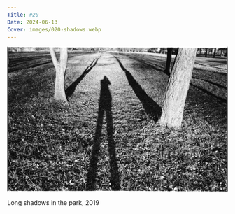 ```yaml
---
Title: #20
Date: 2024-06-13
Cover: images/020-shadows.webp
---
```


![Shadows, 2019](images/020-shadows@2x.webp)

Long shadows in the park, 2019
